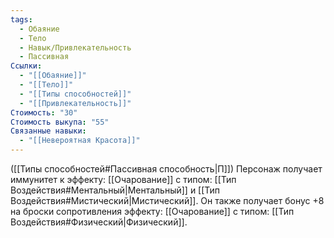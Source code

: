 ```yaml
---
tags:
  - Обаяние
  - Тело
  - Навык/Привлекательность
  - Пассивная
Ссылки:
  - "[[Обаяние]]"
  - "[[Тело]]"
  - "[[Типы способностей]]"
  - "[[Привлекательность]]"
Стоимость: "30"
Стоимость выкупа: "55"
Связанные навыки:
  - "[[Невероятная Красота]]"
---
```

([[Типы способностей#Пассивная способность|П]]) Персонаж получает иммунитет к эффекту: [[Очарование]] с типом: [[Тип Воздействия#Ментальный|Ментальный]] и [[Тип Воздействия#Мистический|Мистический]]. 
Он также получает бонус +8 на броски сопротивления эффекту: [[Очарование]] с типом: [[Тип Воздействия#Физический|Физический]]. 